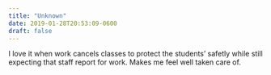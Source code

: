 ```yaml
---
title: "Unknown"
date: 2019-01-28T20:53:09-0600
draft: false
---
```


I love it when work cancels classes to protect the students’ safetly while still expecting that staff report for work. Makes me feel well taken care of.
